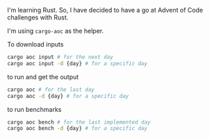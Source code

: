 I'm learning Rust. So, I have decided to have a go at Advent of Code challenges with Rust.

I'm using `cargo-aoc` as the helper.

To download inputs 

```sh
cargo aoc input # for the next day
cargo aoc input -d {day} # for a specific day
```

to run and get the output

```sh
cargo aoc # for the last day
cargo aoc -d {day} # for a specific day
```

to run benchmarks 

```sh
cargo aoc bench # for the last implemented day
cargo aoc bench -d {day} # for a specific day
```
